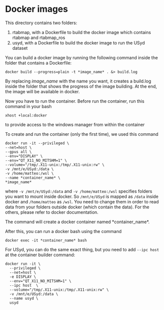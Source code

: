 # Docker images
This directory contains two folders:
1. rtabmap, with a Dockerfile to build the docker image which contains rtabmap and rtabmap_ros
2. usyd, with a Dockerfile to build the docker image to run the USyd dataset

You can build a docker image by running the following command inside the folder that contains a Dockerfile:
```
docker build --progress=plain -t *image_name* . &> build.log
```
By replacing *image_name* with the name you want, it creates a build.log inside the folder that shows the progress of the image building.
At the end, the image will be available in docker.

Now you have to run the container.
Before run the container, run this command in your bash
```
xhost +local:docker
```
to provide access to the windows manager from within the container

To create and run the container (only the first time), we used this command

```
docker run -it --privileged \
--net=host \
--gpus all \
--env="DISPLAY" \
--env="QT_X11_NO_MITSHM=1" \
--volume="/tmp/.X11-unix:/tmp/.X11-unix:rw" \
-v /mnt/e/USyd:/data \
-v /home/matteo:/wsl \
--name *container_name* \
*image_name*
```
where `-v /mnt/e/USyd:/data` and `-v /home/matteo:/wsl` specifies folders you want to mount inside docker. So `/mnt/e/USyd` is mapped as `/data` inside docker and `/home/matteo` as `/wsl`. You need to change them in order to read data from your folders outside docker (which contain the data).
For the others, please refer to docker documentation.

The command will create a docker container named \*container_name\*.

After this, you can run a docker bash using the command 
```
docker exec -it *container_name* bash
```

For USyd, you can do the same exact thing, but you need to add `--ipc host` at the container builder command:

```
docker run -it \
  --privileged \
  --net=host \
  -e DISPLAY \
  --env="QT_X11_NO_MITSHM=1" \
  --ipc host  \
  --volume="/tmp/.X11-unix:/tmp/.X11-unix:rw" \
  -v /mnt/e/USyd:/data \
  --name usyd \
  usyd
```
